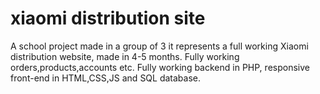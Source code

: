 # xiaomi distribution site

A school project made in a group of 3 it represents a full working Xiaomi distribution website, made in 4-5 months. Fully working orders,products,accounts  etc. 
Fully working backend in PHP, responsive front-end in HTML,CSS,JS and  SQL database.
